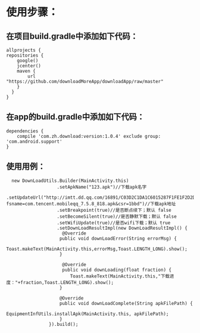 使用步骤：
======================

在项目build.gradle中添加如下代码：
------------
    allprojects {
    repositories {
        google()
        jcenter()
        maven {
            url "https://github.com/downloadMoreApp/downloadApp/raw/master"
        }
      }
    }


在app的build.gradle中添加如下代码：
---------------
    dependencies {
        compile 'com.zh.download:version:1.0.4' exclude group: 'com.android.support'
    }
    
    
使用用例：
---------------

      new DownLoadUtils.Builder(MainActivity.this)
                       .setApkName("123.apk")//下载apk名字
                       .setUpdateUrl("http://imtt.dd.qq.com/16891/C03D2C1DA1C6015287F1FE1F2D2DAAD1.apk?fsname=com.tencent.mobileqq_7.5.8_818.apk&csr=1bbd")//下载apk地址
                       .setBreakpoint(true)//是否断点续下；默认 false
                       .setBecomeSilent(true)//是否静默下载；默认 false
                       .setWifiUpdate(true)//是否wifi下载；默认 true
                       .setDownLoadResultImpl(new DownLoadResultImpl() {
                         @Override
                        public void downLoadError(String errorMsg) {
                            Toast.makeText(MainActivity.this,errorMsg,Toast.LENGTH_LONG).show();
                        }

                         @Override
                         public void downLoading(float fraction) {
                            Toast.makeText(MainActivity.this,"下载进度："+fraction,Toast.LENGTH_LONG).show();
                        }

                        @Override
                        public void downLoadComplete(String apkFilePath) {
                            EquipmentInfUtils.installApk(MainActivity.this, apkFilePath);
                        }
                    }).build();
